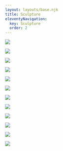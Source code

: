 ```yaml
---
layout: layouts/base.njk
title: Sculpture
eleventyNavigation:
  key: Sculpture
  order: 2
---
```


[![](https://s3.eu-west-1.amazonaws.com/jessicaakerman.com/Engorged.jpg)](./fat-rascals)

[![](https://s3.eu-west-1.amazonaws.com/jessicaakerman.com/web-resized+3Centre+of+Gravity+Jessica++Jo+Hounsome+Photography_1.jpg)](./centre-of-gravity)

[![](https://s3.eu-west-1.amazonaws.com/jessicaakerman.com/Annihilation_Seal-Horn-chain-web.jpg)](/annihilation-seal-campfa)

[![](https://s3.eu-west-1.amazonaws.com/jessicaakerman.com/web-Resized+Jessica+Akerman+Wall+Hangings+Benjamin+Jones.jpg)](./centre-of-gravity)

[![](https://s3.eu-west-1.amazonaws.com/jessicaakerman.com/Annihilation_Seal3-web.jpg)](./annihilation-seal-campfa)

[![](https://s3.eu-west-1.amazonaws.com/jessicaakerman.com/Gas-cylinders-2014-JAkerman.jpg)](/wood-leather-objects)

[![](https://s3.eu-west-1.amazonaws.com/jessicaakerman.com/Jessica_Akerman_Jo_Hounsome_Photography.jpeg)](./fat-rascals)

[![](https://s3.eu-west-1.amazonaws.com/jessicaakerman.com/Josiah+Heads.jpg)](./centre-of-gravity)

[![](https://s3.eu-west-1.amazonaws.com/jessicaakerman.com/Life-Raft_Jessica-Akerman-Jo+Hounsome+Photography.jpg)](/fat-rascals)

[![](https://s3.eu-west-1.amazonaws.com/jessicaakerman.com/Jessica-Akerman-Definitions-of-Drawing-II-image-credit-Courtney-Spencer-4-web.jpg)](./definitions-of-drawing-ii)

[![](https://s3.eu-west-1.amazonaws.com/jessicaakerman.com/Fit+in.jpg)](./accessorise)

[![](https://s3.eu-west-1.amazonaws.com/jessicaakerman.com/Profile+editions+spread.jpg)](/processions)